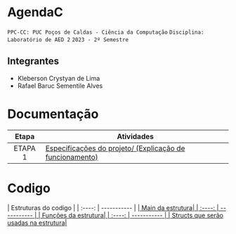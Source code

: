 # AgendaC

`PPC-CC: PUC Poços de Caldas - Ciência da Computação`
`Disciplina: Laboratório de AED 2`
`2023 - 2º Semestre`

## Integrantes

- Kleberson Crystyan de Lima
- Rafael Baruc Sementile Alves


# Documentação

| Etapa   |  Atividades |
|  :----:   | ----------- |
| ETAPA 1 |  <a href="Especificações do projeto.md">Especificações do projeto/ (Explicação de funcionamento)|


# Codigo
| Estruturas do codigo |
|  :----:   | ----------- |
|<a href="agenda.c"> Main da estrutura|
|  :----:   | ----------- |
|<a href="funcao.h"> Funções da estrutura|
|  :----:   | ----------- |
|<a href="struct.c"> Structs que serão usadas na estrutura|

